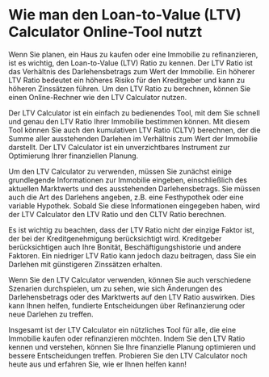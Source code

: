 Wie man den Loan-to-Value (LTV) Calculator Online-Tool nutzt
============================================================

Wenn Sie planen, ein Haus zu kaufen oder eine Immobilie zu refinanzieren, ist es wichtig, den Loan-to-Value (LTV) Ratio zu kennen. Der LTV Ratio ist das Verhältnis des Darlehensbetrags zum Wert der Immobilie. Ein höherer LTV Ratio bedeutet ein höheres Risiko für den Kreditgeber und kann zu höheren Zinssätzen führen. Um den LTV Ratio zu berechnen, können Sie einen Online-Rechner wie den LTV Calculator nutzen.

Der LTV Calculator ist ein einfach zu bedienendes Tool, mit dem Sie schnell und genau den LTV Ratio Ihrer Immobilie bestimmen können. Mit diesem Tool können Sie auch den kumulativen LTV Ratio (CLTV) berechnen, der die Summe aller ausstehenden Darlehen im Verhältnis zum Wert der Immobilie darstellt. Der LTV Calculator ist ein unverzichtbares Instrument zur Optimierung Ihrer finanziellen Planung.

Um den LTV Calculator zu verwenden, müssen Sie zunächst einige grundlegende Informationen zur Immobilie eingeben, einschließlich des aktuellen Marktwerts und des ausstehenden Darlehensbetrags. Sie müssen auch die Art des Darlehens angeben, z.B. eine Festhypothek oder eine variable Hypothek. Sobald Sie diese Informationen eingegeben haben, wird der LTV Calculator den LTV Ratio und den CLTV Ratio berechnen.

Es ist wichtig zu beachten, dass der LTV Ratio nicht der einzige Faktor ist, der bei der Kreditgenehmigung berücksichtigt wird. Kreditgeber berücksichtigen auch Ihre Bonität, Beschäftigungshistorie und andere Faktoren. Ein niedriger LTV Ratio kann jedoch dazu beitragen, dass Sie ein Darlehen mit günstigeren Zinssätzen erhalten.

Wenn Sie den LTV Calculator verwenden, können Sie auch verschiedene Szenarien durchspielen, um zu sehen, wie sich Änderungen des Darlehensbetrags oder des Marktwerts auf den LTV Ratio auswirken. Dies kann Ihnen helfen, fundierte Entscheidungen über Refinanzierung oder neue Darlehen zu treffen.

Insgesamt ist der LTV Calculator ein nützliches Tool für alle, die eine Immobilie kaufen oder refinanzieren möchten. Indem Sie den LTV Ratio kennen und verstehen, können Sie Ihre finanzielle Planung optimieren und bessere Entscheidungen treffen. Probieren Sie den LTV Calculator noch heute aus und erfahren Sie, wie er Ihnen helfen kann!
